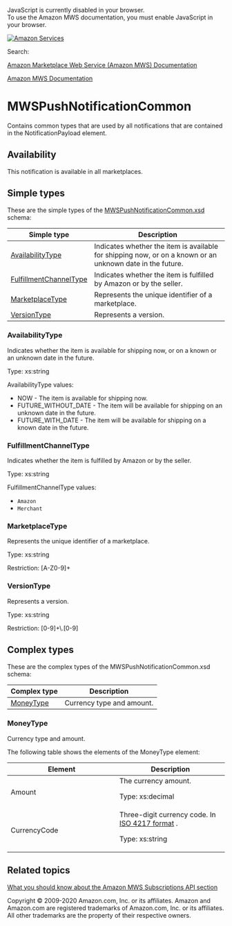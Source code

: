<div id="MWSDX_noscript">

JavaScript is currently disabled in your browser.  
To use the Amazon MWS documentation, you must enable JavaScript in your
browser.

</div>

<div id="MWSDX_divtop">

[![Amazon
Services](https://images-na.ssl-images-amazon.com/images/G/08/mwsportal/fr_FR/amazonservices.gif "Amazon Services")](http://services.amazon.fr)

<div id="MWSDX_search">

<span id="MWSDX_searchlbl">Search:</span>

</div>

  
<span id="MWSDX_titlebar">[Amazon Marketplace Web Service (Amazon MWS)
Documentation](https://developer.amazonservices.fr/gp/mws/docs.html)</span>

</div>

<div id="MWSDX_divbottom">

<div id="MWSDX_divleft">

<div id="MWSDX_toc">

</div>

</div>

<div id="MWSDX_divright">

<div id="MWSDX_content">

<span id="MWSDX_breadcrumbs">[Amazon MWS
Documentation](https://developer.amazonservices.fr/gp/mws/docs.html)</span>

<div id="Notifications_MWSPushNotificationCommon" class="nested0">

# MWSPushNotificationCommon

<div class="body">

<span class="ph">Contains common types that are used by all
notifications that are contained in the <span
class="keyword parmname">NotificationPayload</span> element.</span>

<div class="section">

## Availability

This notification is available in all marketplaces.

</div>

</div>

<div id="SimpleTypes" class="topic nested1">

## Simple types

<div class="body">

These are the simple types of the
<a href="http://g-ec2.images-amazon.com/images/G/01/mwsportal/doc/en_US/subscriptions/MWSPushNotificationCommon.xsd" class="xref">MWSPushNotificationCommon.xsd</a>
schema:

<div class="tablenoborder">

| Simple type                                                                            | Description                                                                                                                       |
|----------------------------------------------------------------------------------------|-----------------------------------------------------------------------------------------------------------------------------------|
| <a href="#SimpleTypes__AvailabilityType" class="xref">AvailabilityType</a>             | <span class="ph">Indicates whether the item is available for shipping now, or on a known or an unknown date in the future.</span> |
| <a href="#SimpleTypes__FulfillmentChannelType" class="xref">FulfillmentChannelType</a> | <span class="ph">Indicates whether the item is fulfilled by Amazon or by the seller.</span>                                       |
| <a href="#SimpleTypes__MarketplaceType" class="xref">MarketplaceType</a>               | <span class="ph">Represents the unique identifier of a marketplace.</span>                                                        |
| <a href="#SimpleTypes__VersionType" class="xref">VersionType</a>                       | <span class="ph">Represents a version.</span>                                                                                     |

</div>

<div id="SimpleTypes__AvailabilityType" class="section">

### AvailabilityType

<span class="ph">Indicates whether the item is available for shipping
now, or on a known or an unknown date in the future.</span>

<span class="ph">Type: xs:string</span>

<span class="keyword parmname">AvailabilityType</span> values:

-   <span class="keyword parmname">NOW</span> - The item is available
    for shipping now.
-   <span class="keyword parmname">FUTURE_WITHOUT_DATE</span> - The item
    will be available for shipping on an unknown date in the future.
-   <span class="keyword parmname">FUTURE_WITH_DATE</span> - The item
    will be available for shipping on a known date in the future.

</div>

<div id="SimpleTypes__FulfillmentChannelType" class="section">

### FulfillmentChannelType

<span class="ph">Indicates whether the item is fulfilled by Amazon or by
the seller.</span>

<span class="ph">Type: xs:string</span>

<span class="keyword parmname">FulfillmentChannelType</span> values:

-   `Amazon`
-   `Merchant`

</div>

<div id="SimpleTypes__MarketplaceType" class="section">

### MarketplaceType

<span class="ph">Represents the unique identifier of a
marketplace.</span>

<span class="ph">Type: xs:string</span>

Restriction: \[A-Z0-9\]+

</div>

<div id="SimpleTypes__VersionType" class="section">

### VersionType

<span class="ph">Represents a version.</span>

<span class="ph">Type: xs:string</span>

Restriction: \[0-9\]+\\.\[0-9\]

</div>

</div>

</div>

<div id="ComplexTypes" class="topic nested1">

## Complex types

<div class="body">

These are the complex types of the MWSPushNotificationCommon.xsd schema:

<div class="tablenoborder">

| Complex type                                                  | Description                                       |
|---------------------------------------------------------------|---------------------------------------------------|
| <a href="#ComplexTypes__MoneyType" class="xref">MoneyType</a> | <span class="ph">Currency type and amount.</span> |

</div>

<div id="ComplexTypes__MoneyType" class="section">

### MoneyType

<span class="ph">Currency type and amount.</span>

The following table shows the elements of the <span
class="keyword parmname">MoneyType</span> element:

<div class="tablenoborder">

<table id="ComplexTypes__table_thg_12j_ll" class="table" data-cellpadding="4" data-cellspacing="0" data-summary="" data-frame="border" data-border="1" data-rules="all">
<colgroup>
<col style="width: 50%" />
<col style="width: 50%" />
</colgroup>
<thead class="thead" data-align="left">
<tr class="header row">
<th id="d202178e373" class="entry" data-valign="top" width="50%">Element</th>
<th id="d202178e376" class="entry" data-valign="top" width="50%">Description</th>
</tr>
</thead>
<tbody class="tbody">
<tr class="odd row">
<td class="entry" data-valign="top" width="50%" headers="d202178e373 "><span class="keyword parmname">Amount</span></td>
<td class="entry" data-valign="top" width="50%" headers="d202178e376 ">The currency amount.
<p><span class="ph">Type: xs:decimal</span></p></td>
</tr>
<tr class="even row">
<td class="entry" data-valign="top" width="50%" headers="d202178e373 "><span class="keyword parmname">CurrencyCode</span></td>
<td class="entry" data-valign="top" width="50%" headers="d202178e376 ">Three-digit currency code. In <span class="ph"> <a href="../dev_guide/DG_ISO4217.md" class="xref">ISO 4217 format</a> </span>.
<p><span class="ph">Type: xs:string</span></p></td>
</tr>
</tbody>
</table>

</div>

</div>

</div>

</div>

<div id="RelatedTopics" class="topic nested1">

## Related topics

<div class="body">

<a href="../subscriptions/Subscriptions_Overview.md" class="xref">What you should know about the Amazon MWS Subscriptions API section</a>

</div>

</div>

</div>

<div id="MWSDX_footer">

Copyright © 2009-2020 Amazon.com, Inc. or its affiliates. Amazon and
Amazon.com are registered trademarks of Amazon.com, Inc. or its
affiliates. All other trademarks are the property of their respective
owners.

</div>

</div>

</div>

<div style="clear: both;">

</div>

</div>
